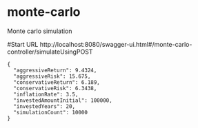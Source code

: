 # monte-carlo
Monte carlo simulation


#Start URL
http://localhost:8080/swagger-ui.html#/monte-carlo-controller/simulateUsingPOST
```
{
  "aggressiveReturn": 9.4324,
  "aggressiveRisk": 15.675,
  "conservativeReturn": 6.189,
  "conservativeRisk": 6.3438,
  "inflationRate": 3.5,
  "investedAmountInitial": 100000,
  "investedYears": 20,
  "simulationCount": 10000
}
```
